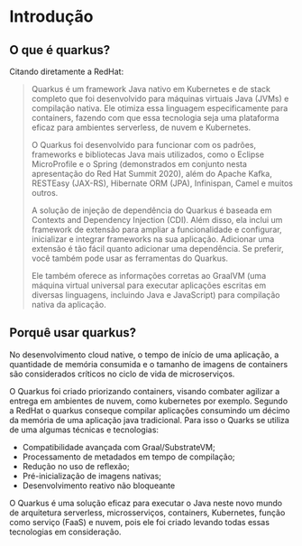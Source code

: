 # Introdução

## O que é quarkus?

Citando diretamente a RedHat:

> Quarkus é um framework Java nativo em Kubernetes e de stack completo que foi desenvolvido para máquinas virtuais Java \(JVMs\) e compilação nativa. Ele otimiza essa linguagem especificamente para containers, fazendo com que essa tecnologia seja uma plataforma eficaz para ambientes serverless, de nuvem e Kubernetes.
>
> O Quarkus foi desenvolvido para funcionar com os padrões, frameworks e bibliotecas Java mais utilizados, como o Eclipse MicroProfile e o Spring \(demonstrados em conjunto nesta apresentação do Red Hat Summit 2020\), além do Apache Kafka, RESTEasy \(JAX-RS\), Hibernate ORM \(JPA\), Infinispan, Camel e muitos outros.
>
> A solução de injeção de dependência do Quarkus é baseada em Contexts and Dependency Injection \(CDI\). Além disso, ela inclui um framework de extensão para ampliar a funcionalidade e configurar, inicializar e integrar frameworks na sua aplicação. Adicionar uma extensão é tão fácil quanto adicionar uma dependência. Se preferir, você também pode usar as ferramentas do Quarkus.
>
> Ele também oferece as informações corretas ao GraalVM \(uma máquina virtual universal para executar aplicações escritas em diversas linguagens, incluindo Java e JavaScript\) para compilação nativa da aplicação.

## Porquê usar quarkus?

No desenvolvimento cloud native, o tempo de início de uma aplicação, a quantidade de memória consumida e o tamanho de imagens de containers são considerados críticos no ciclo de vida de microserviços.

O Quarkus foi criado priorizando containers, visando combater agilizar a entrega em ambientes de nuvem, como kubernetes por exemplo. Segundo a RedHat o quarkus conseque compilar aplicações consumindo um décimo da memória de uma aplicação java tradicional. Para isso o Quarks se utiliza de uma algumas técnicas e tecnologias:

* Compatibilidade avançada com Graal/SubstrateVM;
* Processamento de metadados em tempo de compilação;
* Redução no uso de reflexão;
* Pré-inicialização de imagens nativas;
* Desenvolvimento reativo não bloqueante

O Quarkus é uma solução eficaz para executar o Java neste novo mundo de arquitetura serverless, microsserviços, containers, Kubernetes, função como serviço \(FaaS\) e nuvem, pois ele foi criado levando todas essas tecnologias em consideração.

